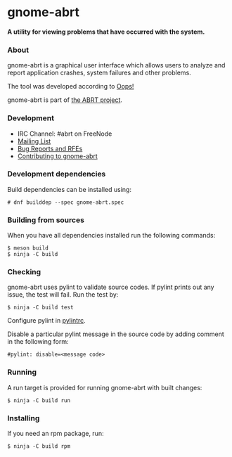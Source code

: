 # gnome-abrt

**A utility for viewing problems that have occurred with the system.**

### About

gnome-abrt is a graphical user interface which allows users to analyze and
report application crashes, system failures and other problems.

The tool was developed according to [Oops!](https://live.gnome.org/Design/Apps/Oops)

gnome-abrt is part of [the ABRT project](https://github.com/abrt/).

### Development

 * IRC Channel: #abrt on FreeNode
 * [Mailing List](https://lists.fedorahosted.org/admin/lists/crash-catcher.lists.fedorahosted.org/)
 * [Bug Reports and RFEs](https://github.com/abrt/gnome-abrt/issues)
 * [Contributing to gnome-abrt](CONTRIBUTING.md)

### Development dependencies

Build dependencies can be installed using:

    # dnf builddep --spec gnome-abrt.spec

### Building from sources

When you have all dependencies installed run the following commands:

    $ meson build
    $ ninja -C build

### Checking

gnome-abrt uses pylint to validate source codes. If pylint prints out any issue,
the test will fail. Run the test by:

    $ ninja -C build test

Configure pylint in [pylintrc](pylintrc).

Disable a particular pylint message in the source code by adding comment in the
following form:

    #pylint: disable=<message code>

### Running

A run target is provided for running gnome-abrt with built changes:

    $ ninja -C build run

### Installing

If you need an rpm package, run:

    $ ninja -C build rpm
